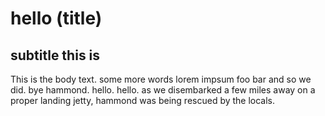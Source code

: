 
# hello (title)

## subtitle this is

This is the body text. some more words lorem impsum foo bar and so we did.
bye hammond. hello. hello. as we disembarked a few miles away on a proper
landing jetty, hammond was being rescued by the locals.
